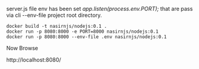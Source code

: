 server.js file env has been set *app.listen(process.env.PORT);* that are pass via cli --env-file project root directory.


`docker build -t nasirnjs/nodejs:0.1 .`\
`docker run -p 8080:8000 -e PORT=8000 nasirnjs/nodejs:0.1`\
`docker run -p 8080:8000 --env-file .env nasirnjs/nodejs:0.1`


Now Browse

http://localhost:8080/